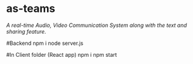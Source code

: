 # as-teams

*A real-time Audio, Video Communication System along with the text and sharing feature*.

#Backend
npm i
node server.js

#In Client folder (React app)
npm i
npm start
